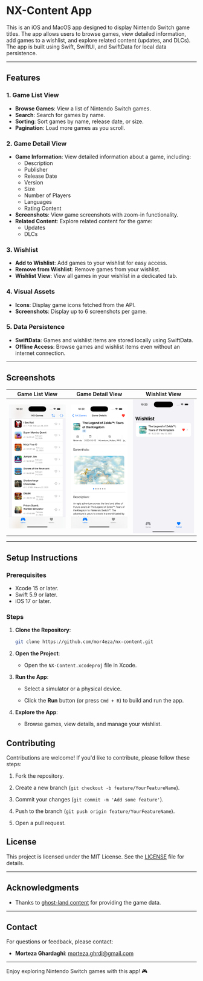 # NX-Content App

This is an iOS and MacOS app designed to display Nintendo Switch game titles. The app allows users to browse games, view detailed information, add games to a wishlist, and explore related content (updates, and DLCs). The app is built using Swift, SwiftUI, and SwiftData for local data persistence.

---

## Features

### 1. **Game List View**
   - **Browse Games**: View a list of Nintendo Switch games.
   - **Search**: Search for games by name.
   - **Sorting**: Sort games by name, release date, or size.
   - **Pagination**: Load more games as you scroll.

### 2. **Game Detail View**
   - **Game Information**: View detailed information about a game, including:
     - Description
     - Publisher
     - Release Date
     - Version
     - Size
     - Number of Players
     - Languages
     - Rating Content
   - **Screenshots**: View game screenshots with zoom-in functionality.
   - **Related Content**: Explore related content for the game:
     - Updates 
     - DLCs

### 3. **Wishlist**
   - **Add to Wishlist**: Add games to your wishlist for easy access.
   - **Remove from Wishlist**: Remove games from your wishlist.
   - **Wishlist View**: View all games in your wishlist in a dedicated tab.

### 4. **Visual Assets**
   - **Icons**: Display game icons fetched from the API.
   - **Screenshots**: Display up to 6 screenshots per game.

### 5. **Data Persistence**
   - **SwiftData**: Games and wishlist items are stored locally using SwiftData.
   - **Offline Access**: Browse games and wishlist items even without an internet connection.
---

## Screenshots

| Game List View | Game Detail View | Wishlist View |
|----------------|------------------|---------------|
| ![Game List](ScreenShots/game_list.png) | ![Game Detail](ScreenShots/game_detail.png) | ![Wishlist](ScreenShots/wishlist.png) |

---

## Setup Instructions

### Prerequisites
- Xcode 15 or later.
- Swift 5.9 or later.
- iOS 17 or later.

### Steps
1. **Clone the Repository**:
   ```bash
   git clone https://github.com/mor4eza/nx-content.git
2.  **Open the Project**:
    
    -   Open the  `NX-Content.xcodeproj`  file in Xcode.
        
3.  **Run the App**:
    
    -   Select a simulator or a physical device.
        
    -   Click the  **Run**  button (or press  `Cmd + R`) to build and run the app.
        
4.  **Explore the App**:
    
    -   Browse games, view details, and manage your wishlist.
    

## Contributing

Contributions are welcome! If you'd like to contribute, please follow these steps:

1.  Fork the repository.
    
2.  Create a new branch (`git checkout -b feature/YourFeatureName`).
    
3.  Commit your changes (`git commit -m 'Add some feature'`).
    
4.  Push to the branch (`git push origin feature/YourFeatureName`).
    
5.  Open a pull request.

## License

This project is licensed under the MIT License. See the  [LICENSE](LICENSE)  file for details.

----------

## Acknowledgments

-   Thanks to  [ghost-land content](https://nx-content.ghostland.at/)  for providing the game data.    

----------

## Contact

For questions or feedback, please contact:

-   **Morteza Ghardaghi**:  [morteza.ghrdi@gmail.com](https://mailto:morteza.ghrdi@gmail.com/)    

----------

Enjoy exploring Nintendo Switch games with this app! 🎮
